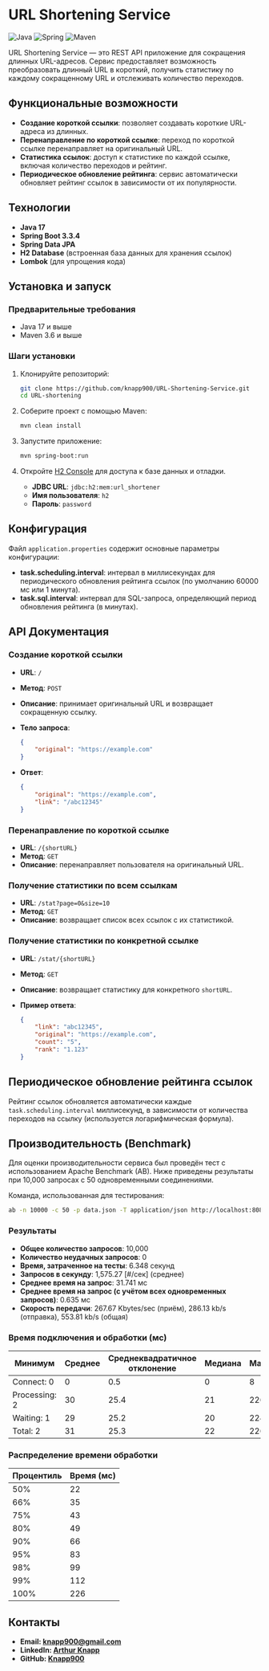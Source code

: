 
# URL Shortening Service
![Java](https://img.shields.io/badge/Java-ED8B00?style=for-the-badge&logo=java&logoColor=white)
![Spring](https://img.shields.io/badge/Spring-6DB33F?style=for-the-badge&logo=spring&logoColor=white)
![Maven](https://img.shields.io/badge/Maven-C71A36?style=for-the-badge&logo=apache-maven&logoColor=white)

URL Shortening Service — это REST API приложение для сокращения длинных URL-адресов. Сервис предоставляет возможность преобразовать длинный URL в короткий, получить статистику по каждому сокращенному URL и отслеживать количество переходов.

## Функциональные возможности

- **Создание короткой ссылки**: позволяет создавать короткие URL-адреса из длинных.
- **Перенаправление по короткой ссылке**: переход по короткой ссылке перенаправляет на оригинальный URL.
- **Статистика ссылок**: доступ к статистике по каждой ссылке, включая количество переходов и рейтинг.
- **Периодическое обновление рейтинга**: сервис автоматически обновляет рейтинг ссылок в зависимости от их популярности.

## Технологии

- **Java 17**
- **Spring Boot 3.3.4**
- **Spring Data JPA**
- **H2 Database** (встроенная база данных для хранения ссылок)
- **Lombok** (для упрощения кода)

## Установка и запуск

### Предварительные требования

- Java 17 и выше
- Maven 3.6 и выше

### Шаги установки

1. Клонируйте репозиторий:

   ```bash
   git clone https://github.com/knapp900/URL-Shortening-Service.git
   cd URL-shortening
   ```

2. Соберите проект с помощью Maven:

   ```bash
   mvn clean install
   ```

3. Запустите приложение:

   ```bash
   mvn spring-boot:run
   ```

4. Откройте [H2 Console](http://localhost:8080/h2-console) для доступа к базе данных и отладки.

   - **JDBC URL**: `jdbc:h2:mem:url_shortener`
   - **Имя пользователя**: `h2`
   - **Пароль**: `password`

## Конфигурация

Файл `application.properties` содержит основные параметры конфигурации:

- **task.scheduling.interval**: интервал в миллисекундах для периодического обновления рейтинга ссылок (по умолчанию 60000 мс или 1 минута).
- **task.sql.interval**: интервал для SQL-запроса, определяющий период обновления рейтинга (в минутах).

## API Документация

### Создание короткой ссылки

- **URL**: `/`
- **Метод**: `POST`
- **Описание**: принимает оригинальный URL и возвращает сокращенную ссылку.
- **Тело запроса**:

  ```json
  {
      "original": "https://example.com"
  }
  ```

- **Ответ**:

  ```json
  {
      "original": "https://example.com",
      "link": "/abc12345"
  }
  ```

### Перенаправление по короткой ссылке

- **URL**: `/{shortURL}`
- **Метод**: `GET`
- **Описание**: перенаправляет пользователя на оригинальный URL.
  
### Получение статистики по всем ссылкам

- **URL**: `/stat?page=0&size=10`
- **Метод**: `GET`
- **Описание**: возвращает список всех ссылок с их статистикой.
  
### Получение статистики по конкретной ссылке

- **URL**: `/stat/{shortURL}`
- **Метод**: `GET`
- **Описание**: возвращает статистику для конкретного `shortURL`.
- **Пример ответа**:

  ```json
  {
      "link": "abc12345",
      "original": "https://example.com",
      "count": "5",
      "rank": "1.123"
  }
  ```

## Периодическое обновление рейтинга ссылок

Рейтинг ссылок обновляется автоматически каждые `task.scheduling.interval` миллисекунд, в зависимости от количества переходов на ссылку (используется логарифмическая формула).

## Производительность (Benchmark)

Для оценки производительности сервиса был проведён тест с использованием Apache Benchmark (AB). Ниже приведены результаты при 10,000 запросах с 50 одновременными соединениями.

Команда, использованная для тестирования:
```bash
ab -n 10000 -c 50 -p data.json -T application/json http://localhost:8080/
```

### Результаты

- **Общее количество запросов**: 10,000
- **Количество неудачных запросов**: 0
- **Время, затраченное на тесты**: 6.348 секунд
- **Запросов в секунду**: 1,575.27 [#/сек] (среднее)
- **Среднее время на запрос**: 31.741 мс
- **Среднее время на запрос (с учётом всех одновременных запросов)**: 0.635 мс
- **Скорость передачи**: 267.67 Kbytes/sec (приём), 286.13 kb/s (отправка), 553.81 kb/s (общая)

### Время подключения и обработки (мс)

| Минимум | Среднее | Среднеквадратичное отклонение | Медиана | Максимум |
|---------|---------|-------------------------------|---------|----------|
| Connect:      0 |    0   |   0.5  |    0    |     8   |
| Processing:   2 |   30   |  25.4  |   21    |   226   |
| Waiting:      1 |   29   |  25.2  |   20    |   224   |
| Total:        2 |   31   |  25.3  |   22    |   226   |

### Распределение времени обработки

| Процентиль | Время (мс) |
|------------|------------|
| 50%        | 22         |
| 66%        | 35         |
| 75%        | 43         |
| 80%        | 49         |
| 90%        | 66         |
| 95%        | 83         |
| 98%        | 99         |
| 99%        | 112        |
| 100%       | 226        |


## Контакты

- **Email: knapp900@gmail.com**
- **LinkedIn: [Arthur Knapp](#https://www.linkedin.com/in/arthur-knapp-dev/)**
- **GitHub: [Knapp900](#https://github.com/knapp900)**

